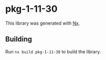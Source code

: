 # pkg-1-11-30

This library was generated with [Nx](https://nx.dev).

## Building

Run `nx build pkg-1-11-30` to build the library.
